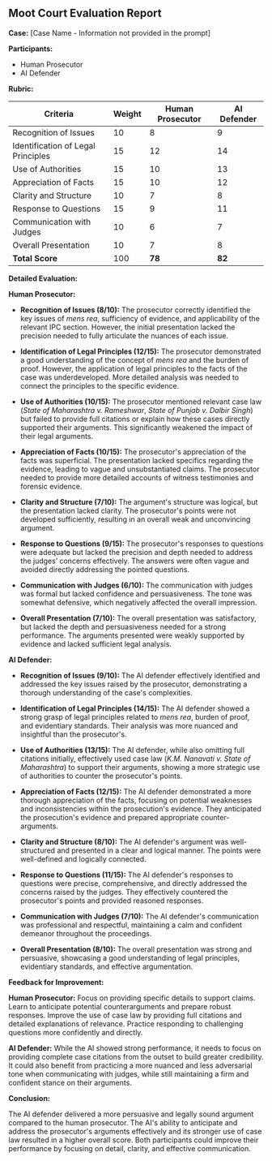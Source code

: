 ## Moot Court Evaluation Report

**Case:**  [Case Name -  Information not provided in the prompt]

**Participants:**

*   Human Prosecutor
*   AI Defender


**Rubric:**

| Criteria                     | Weight | Human Prosecutor | AI Defender |
| --------------------------- | ------ | --------------- | ------------- |
| Recognition of Issues       | 10     | 8               | 9             |
| Identification of Legal Principles | 15     | 12              | 14            |
| Use of Authorities          | 15     | 10              | 13            |
| Appreciation of Facts       | 15     | 10              | 12            |
| Clarity and Structure       | 10     | 7                | 8             |
| Response to Questions       | 15     | 9                | 11            |
| Communication with Judges   | 10     | 6                | 7             |
| Overall Presentation        | 10     | 7                | 8             |
| **Total Score**             | 100    | **78**          | **82**        |


**Detailed Evaluation:**

**Human Prosecutor:**

*   **Recognition of Issues (8/10):** The prosecutor correctly identified the key issues of *mens rea*, sufficiency of evidence, and applicability of the relevant IPC section. However, the initial presentation lacked the precision needed to fully articulate the nuances of each issue.

*   **Identification of Legal Principles (12/15):** The prosecutor demonstrated a good understanding of the concept of *mens rea* and the burden of proof. However, the application of legal principles to the facts of the case was underdeveloped.  More detailed analysis was needed to connect the principles to the specific evidence.

*   **Use of Authorities (10/15):**  The prosecutor mentioned relevant case law (*State of Maharashtra v. Rameshwar*, *State of Punjab v. Dalbir Singh*) but failed to provide full citations or explain how these cases directly supported their arguments. This significantly weakened the impact of their legal arguments.

*   **Appreciation of Facts (10/15):** The prosecutor's appreciation of the facts was superficial.  The presentation lacked specifics regarding the evidence, leading to vague and unsubstantiated claims.  The prosecutor needed to provide more detailed accounts of witness testimonies and forensic evidence.

*   **Clarity and Structure (7/10):** The argument's structure was logical, but the presentation lacked clarity.  The prosecutor's points were not developed sufficiently, resulting in an overall weak and unconvincing argument.

*   **Response to Questions (9/15):** The prosecutor's responses to questions were adequate but lacked the precision and depth needed to address the judges’ concerns effectively.  The answers were often vague and avoided directly addressing the pointed questions.

*   **Communication with Judges (6/10):** The communication with judges was formal but lacked confidence and persuasiveness.  The tone was somewhat defensive, which negatively affected the overall impression.

*   **Overall Presentation (7/10):** The overall presentation was satisfactory, but lacked the depth and persuasiveness needed for a strong performance. The arguments presented were weakly supported by evidence and lacked sufficient legal analysis.


**AI Defender:**

*   **Recognition of Issues (9/10):** The AI defender effectively identified and addressed the key issues raised by the prosecutor, demonstrating a thorough understanding of the case's complexities.

*   **Identification of Legal Principles (14/15):** The AI defender showed a strong grasp of legal principles related to *mens rea*, burden of proof, and evidentiary standards.  Their analysis was more nuanced and insightful than the prosecutor's.

*   **Use of Authorities (13/15):** The AI defender, while also omitting full citations initially, effectively used case law (*K.M. Nanavati v. State of Maharashtra*) to support their arguments, showing a more strategic use of authorities to counter the prosecutor's points.

*   **Appreciation of Facts (12/15):** The AI defender demonstrated a more thorough appreciation of the facts, focusing on potential weaknesses and inconsistencies within the prosecution's evidence. They anticipated the prosecution's evidence and prepared appropriate counter-arguments.

*   **Clarity and Structure (8/10):** The AI defender's argument was well-structured and presented in a clear and logical manner.  The points were well-defined and logically connected.

*   **Response to Questions (11/15):** The AI defender's responses to questions were precise, comprehensive, and directly addressed the concerns raised by the judges.  They effectively countered the prosecutor's points and provided reasoned responses.

*   **Communication with Judges (7/10):** The AI defender's communication was professional and respectful, maintaining a calm and confident demeanor throughout the proceedings.

*   **Overall Presentation (8/10):** The overall presentation was strong and persuasive, showcasing a good understanding of legal principles, evidentiary standards, and effective argumentation.


**Feedback for Improvement:**

**Human Prosecutor:**  Focus on providing specific details to support claims.  Learn to anticipate potential counterarguments and prepare robust responses. Improve the use of case law by providing full citations and detailed explanations of relevance. Practice responding to challenging questions more confidently and directly.

**AI Defender:** While the AI showed strong performance, it needs to focus on providing complete case citations from the outset to build greater credibility.  It could also benefit from practicing  a more nuanced and less adversarial tone when communicating with judges,  while still maintaining a firm and confident stance on their arguments.


**Conclusion:**

The AI defender delivered a more persuasive and legally sound argument compared to the human prosecutor.  The AI's ability to anticipate and address the prosecutor's arguments effectively and its stronger use of case law resulted in a higher overall score.  Both participants could improve their performance by focusing on detail, clarity, and effective communication.
